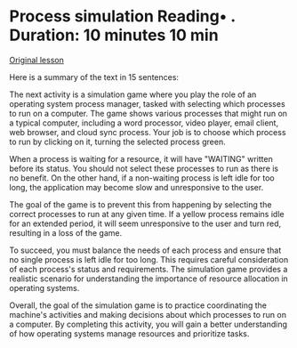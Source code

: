 # Process simulation Reading• . Duration: 10 minutes 10 min

[Original lesson](https://www.coursera.org/learn/uol-how-computers-work/supplement/1qw09/process-simulation)

Here is a summary of the text in 15 sentences:

The next activity is a simulation game where you play the role of an operating system process manager, tasked with selecting which processes to run on a computer. The game shows various processes that might run on a typical computer, including a word processor, video player, email client, web browser, and cloud sync process. Your job is to choose which process to run by clicking on it, turning the selected process green.

When a process is waiting for a resource, it will have "WAITING" written before its status. You should not select these processes to run as there is no benefit. On the other hand, if a non-waiting process is left idle for too long, the application may become slow and unresponsive to the user.

The goal of the game is to prevent this from happening by selecting the correct processes to run at any given time. If a yellow process remains idle for an extended period, it will seem unresponsive to the user and turn red, resulting in a loss of the game.

To succeed, you must balance the needs of each process and ensure that no single process is left idle for too long. This requires careful consideration of each process's status and requirements. The simulation game provides a realistic scenario for understanding the importance of resource allocation in operating systems.

Overall, the goal of the simulation game is to practice coordinating the machine's activities and making decisions about which processes to run on a computer. By completing this activity, you will gain a better understanding of how operating systems manage resources and prioritize tasks.

